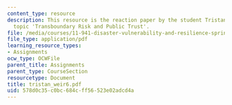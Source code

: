 ```yaml
---
content_type: resource
description: This resource is the reaction paper by the student Tristan Weir on the
  topic 'Transboundary Risk and Public Trust'.
file: /media/courses/11-941-disaster-vulnerability-and-resilience-spring-2005/578d0c35c0bc684cff56523e02adcd4a_tristan_weir6.pdf
file_type: application/pdf
learning_resource_types:
- Assignments
ocw_type: OCWFile
parent_title: Assignments
parent_type: CourseSection
resourcetype: Document
title: tristan_weir6.pdf
uid: 578d0c35-c0bc-684c-ff56-523e02adcd4a
---
```


